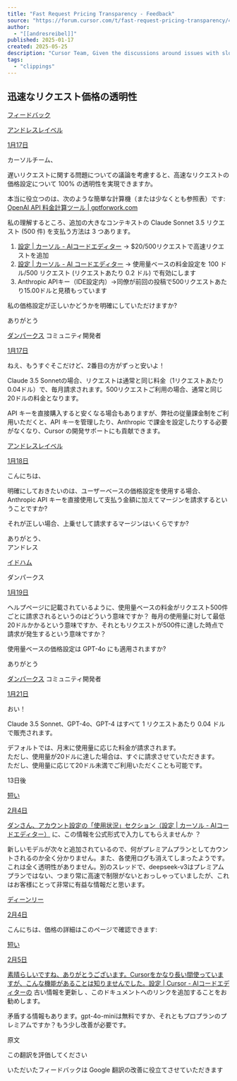```yaml
---
title: "Fast Request Pricing Transparency - Feedback"
source: "https://forum.cursor.com/t/fast-request-pricing-transparency/42161?utm_source=chatgpt.com"
author:
  - "[[andresreibel]]"
published: 2025-01-17
created: 2025-05-25
description: "Cursor Team, Given the discussions around issues with slow requests, can you create 100% transparency around pricing for fast requests. What would really hep is a quick calculator (or at least a look up table) in this …"
tags:
  - "clippings"
---
```

## 迅速なリクエスト価格の透明性

[フィードバック](https://forum.cursor.com/c/feedback/7)

[アンドレスレイベル](https://forum.cursor.com/u/andresreibel)

[1月17日](https://forum.cursor.com/t/fast-request-pricing-transparency/42161 "投稿日")

カーソルチーム、

遅いリクエストに関する問題についての議論を考慮すると、高速なリクエストの価格設定について 100% の透明性を実現できますか。

本当に役立つのは、次のような簡単な計算機（または少なくとも参照表）です: [OpenAI API 料金計算ツール | gptforwork.com](https://gptforwork.com/tools/openai-chatgpt-api-pricing-calculator)

私の理解するところ、追加の大きなコンテキストの Claude Sonnet 3.5 リクエスト (500 件) を支払う方法は 3 つあります。

1. [設定 | カーソル - AIコードエディター](https://www.cursor.com/settings) → $20/500リクエストで高速リクエストを追加
2. [設定 | カーソル - AI コードエディター](https://www.cursor.com/settings) → 使用量ベースの料金設定を 100 ドル/500 リクエスト (リクエストあたり 0.2 ドル) で有効にします
3. Anthropic APIキー（IDE設定内）→同僚が前回の投稿で500リクエストあたり15.00ドルと見積もっています

私の価格設定が正しいかどうかを明確にしていただけますか?

ありがとう

[ダンパークス](https://forum.cursor.com/u/danperks) コミュニティ開発者

[1月17日](https://forum.cursor.com/t/fast-request-pricing-transparency/42161/2 "投稿日")

ねえ、もうすぐそこだけど、2番目の方がずっと安いよ！

Claude 3.5 Sonnetの場合、リクエストは通常と同じ料金（1リクエストあたり0.04ドル）で、毎月請求されます。500リクエストご利用の場合、通常と同じ20ドルの料金となります。

API キーを直接購入すると安くなる場合もありますが、弊社の従量課金制をご利用いただくと、API キーを管理したり、Anthropic で課金を設定したりする必要がなくなり、Cursor の開発サポートにも貢献できます。

[アンドレスレイベル](https://forum.cursor.com/u/andresreibel)

[1月18日](https://forum.cursor.com/t/fast-request-pricing-transparency/42161/3 "投稿日")

こんにちは、

明確にしておきたいのは、ユーザーベースの価格設定を使用する場合、Anthropic API キーを直接使用して支払う金額に加えてマージンを請求するということですか?

それが正しい場合、上乗せして請求するマージンはいくらですか?

ありがとう、  
アンドレス

[イドハム](https://forum.cursor.com/u/idham)

ダンパークス

[1月19日](https://forum.cursor.com/t/fast-request-pricing-transparency/42161/5 "投稿日")

ヘルプページに記載されているように、使用量ベースの料金がリクエスト500件ごとに請求されるというのはどういう意味ですか？ 毎月の使用量に対して最低20ドルかかるという意味ですか、それともリクエストが500件に達した時点で請求が発生するという意味ですか？

使用量ベースの価格設定は GPT-4o にも適用されますか?

ありがとう

[ダンパークス](https://forum.cursor.com/u/danperks) コミュニティ開発者

[1月21日](https://forum.cursor.com/t/fast-request-pricing-transparency/42161/6 "投稿日")

おい！

Claude 3.5 Sonnet、GPT-4o、GPT-4 はすべて 1 リクエストあたり 0.04 ドルで販売されます。

デフォルトでは、月末に使用量に応じた料金が請求されます。  
ただし、使用量が20ドルに達した場合は、すぐに請求させていただきます。  
ただし、使用量に応じて20ドル未満でご利用いただくことも可能です。

13日後

[短い](https://forum.cursor.com/u/short)

[2月4日](https://forum.cursor.com/t/fast-request-pricing-transparency/42161/7 "投稿日")

[ダンさん、アカウント設定の「使用状況」セクション（設定 | カーソル - AIコードエディター）](https://www.cursor.com/settings) に、この情報を公式形式で入力してもらえませんか ？

新しいモデルが次々と追加されているので、何がプレミアムプランとしてカウントされるのか全く分かりません。また、各使用ログも消えてしまったようです。これは全く透明性がありません。別のスレッドで、deepseek-v3はプレミアムプランではない、つまり常に高速で制限がないとおっしゃっていましたが、これはお客様にとって非常に有益な情報だと思います。

[ディーンリー](https://forum.cursor.com/u/deanrie)

[2月4日](https://forum.cursor.com/t/fast-request-pricing-transparency/42161/8 "Post date")

こんにちは、価格の詳細はこのページで確認できます:

[短い](https://forum.cursor.com/u/short)

[2月5日](https://forum.cursor.com/t/fast-request-pricing-transparency/42161/9 "Post date")

[素晴らしいですね、ありがとうございます。Cursorをかなり長い間使っていますが、こんな機能があることは知りませんでした。設定 | Cursor - AIコードエディターの](http://cursor.com/settings) 古い情報を更新し 、このドキュメントへのリンクを追加することをお勧めします。

矛盾する情報もあります。gpt-4o-miniは無料ですか、それともプロプランのプレミアムですか？もう少し改善が必要です。

  

原文

この翻訳を評価してください

いただいたフィードバックは Google 翻訳の改善に役立てさせていただきます